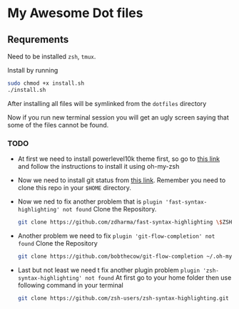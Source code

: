 # My Awesome Dot files

## Requrements

Need to be installed `zsh`, `tmux`.

Install by running

```bash
sudo chmod +x install.sh
./install.sh
```

After installing all files will be symlinked from the `dotfiles` directory

Now if you run new terminal session you will get an ugly screen saying that some of the files cannot be found.

### TODO

-   At first we need to install powerlevel10k theme first, so go to [this link](https://github.com/romkatv/powerlevel10k#oh-my-zsh) and follow the instructions to install it using oh-my-zsh
-   Now we need to install git status from [this link](https://github.com/romkatv/gitstatus#using-from-zsh). Remember you need to clone this repo in your `$HOME` directory.
-   Now we ned to fix another problem that is `plugin 'fast-syntax-highlighting' not found`
    Clone the Repository.
    ```bash
    git clone https://github.com/zdharma/fast-syntax-highlighting \$ZSH/plugins/fast-syntax-highlighting
    ```
-   Another problem we need to fix `plugin 'git-flow-completion' not found`
    Clone the Repository
    ```bash
    git clone https://github.com/bobthecow/git-flow-completion ~/.oh-my-zsh/custom/plugins/git-flow-completion
    ```
-   Last but not least we need t fix another plugin problem `plugin 'zsh-syntax-highlighting' not found`
    At first go to your home folder then use following command in your terminal

    ```bash
    git clone https://github.com/zsh-users/zsh-syntax-highlighting.git ${ZSH_CUSTOM:-~/.oh-my-zsh/custom}/plugins/zsh-syntax-highlighting

    ```
